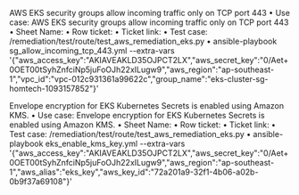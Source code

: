 
AWS EKS security groups allow incoming traffic only on TCP port 443
•	Use case: AWS EKS security groups allow incoming traffic only on TCP port 443
•	Sheet Name:
•	Row ticket:
•	Ticket link:
•	Test case: /remediation/test/route/test_aws_remediation_eks.py
•	ansible-playbook sg_allow_incoming_tcp_443.yml --extra-vars '{"aws_access_key":"AKIAVEAKLD35OJPCT2LX","aws_secret_key":"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","aws_region":"ap-southeast-1","vpc_id":"vpc-012c931361a99622c","group_name":"eks-cluster-sg-homtech-1093157852"}'

Envelope encryption for EKS Kubernetes Secrets is enabled using Amazon KMS.
•	Use case: Envelope encryption for EKS Kubernetes Secrets is enabled using Amazon KMS.
•	Sheet Name:
•	Row ticket:
•	Ticket link:
•	Test case: /remediation/test/route/test_aws_remediation_eks.py
•	ansible-playbook eks_enable_kms_key.yml --extra-vars '{"aws_access_key":"AKIAVEAKLD35OJPCT2LX","aws_secret_key":"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","aws_region":"ap-southeast-1","aws_alias":"eks_key","aws_key_id":"72a201a9-32f1-4b06-a02b-0b9f37a69108"}'
